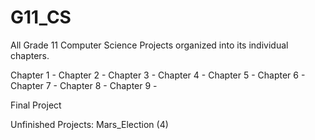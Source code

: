 # G11_CS
All Grade 11 Computer Science Projects organized into its individual chapters.

Chapter 1 - 
Chapter 2 - 
Chapter 3 - 
Chapter 4 - 
Chapter 5 - 
Chapter 6 - 
Chapter 7 - 
Chapter 8 - 
Chapter 9 - 

Final Project

Unfinished Projects: Mars_Election (4)
